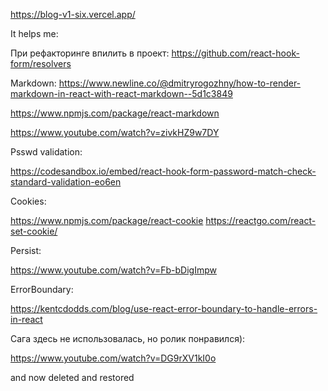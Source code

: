 https://blog-v1-six.vercel.app/





It helps me:

При рефакторинге впилить в проект: https://github.com/react-hook-form/resolvers 

Markdown:
  https://www.newline.co/@dmitryrogozhny/how-to-render-markdown-in-react-with-react-markdown--5d1c3849

https://www.npmjs.com/package/react-markdown

https://www.youtube.com/watch?v=zivkHZ9w7DY

Psswd validation: 

https://codesandbox.io/embed/react-hook-form-password-match-check-standard-validation-eo6en

Cookies:

https://www.npmjs.com/package/react-cookie
https://reactgo.com/react-set-cookie/

Persist:

https://www.youtube.com/watch?v=Fb-bDigImpw

ErrorBoundary:

https://kentcdodds.com/blog/use-react-error-boundary-to-handle-errors-in-react

Сага здесь не использовалась, но ролик понравился):

https://www.youtube.com/watch?v=DG9rXV1kI0o

and now deleted and restored
